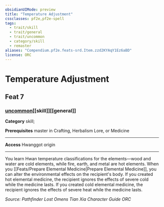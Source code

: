 ```yaml
---
obsidianUIMode: preview
title: "Temperature Adjustment"
cssclasses: pf2e,pf2e-spell
tags:
  - trait/skill
  - trait/general
  - trait/uncommon
  - category/skill
  - remaster
aliases: "Compendium.pf2e.feats-srd.Item.zzd2KYAqY1Ez6aBD"
license: ORC
---
```

# Temperature Adjustment
## Feat 7
### [uncommon](uncommon "Uncommon Rarity Trait")[[skill]][[general]]

**Category** skill; 



**Prerequisites** master in Crafting, Herbalism Lore, or Medicine
* * *
**Access** Hwanggot origin

* * *

You learn Hwan temperature classifications for the elements—wood and water are cold elements, while fire, earth, and metal are hot elements. When you [[Feats/Prepare Elemental Medicine|Prepare Elemental Medicine]], you can alter the environmental effects on the recipient's body. If you created hot elemental medicine, the recipient ignores the effects of severe cold while the medicine lasts. If you created cold elemental medicine, the recipient ignores the effects of severe heat while the medicine lasts.

*Source: Pathfinder Lost Omens Tian Xia Character Guide*
*ORC*